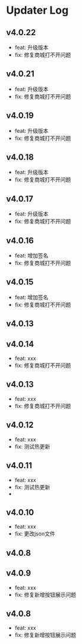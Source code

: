 # Updater Log

## v4.0.22
- feat: 升级版本
- fix: 修复商城打不开问题
## v4.0.21
- feat: 升级版本
- fix: 修复商城打不开问题
## v4.0.19
- feat: 升级版本
- fix: 修复商城打不开问题
## v4.0.18

- feat: 升级版本
- fix: 修复商城打不开问题
## v4.0.17

- feat: 升级版本
- fix: 修复商城打不开问题
## v4.0.16

- feat: 增加签名
- fix: 修复商城打不开问题
## v4.0.15

- feat: 增加签名
- fix: 修复商城打不开问题
## v4.0.13

## v4.0.14

- feat: xxx
- fix: 修复商城打不开问题
## v4.0.13

- feat: xxx
- fix: 修复商城打不开问题
## v4.0.12

- feat: xxx
- fix: 测试热更新

## v4.0.11

- feat: xxx
- fix: 测试热更新
- 
## v4.0.10

- feat: xxx
- fix: 更改json文件
## v4.0.8
## v4.0.9

- feat: xxx
- fix: 修复新增按钮展示问题
## v4.0.8

- feat: xxx
- fix: 修复新增按钮展示问题